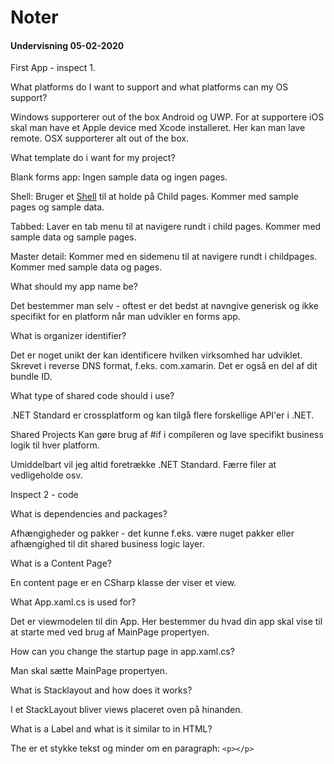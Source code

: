 ﻿# Noter
#### Undervisning 05-02-2020
First App - inspect 1.

What platforms do I want to support and what platforms can my OS support?

Windows supporterer out of the box Android og UWP. For at supportere iOS skal man have et Apple device med Xcode installeret. Her kan man lave remote. OSX supporterer alt out of the box.

What template do i want for my project?

Blank forms app: Ingen sample data og ingen pages.

Shell: Bruger et [Shell](https://docs.microsoft.com/en-us/xamarin/xamarin-forms/app-fundamentals/shell/introduction) til at holde på Child pages. Kommer med sample pages og sample data.

Tabbed: Laver en tab menu til at navigere rundt i child pages. Kommer med sample data og sample pages.

Master detail: Kommer med en sidemenu til at navigere rundt i childpages. Kommer med sample data og pages. 

What should my app name be?

Det bestemmer man selv - oftest er det bedst at navngive generisk og ikke specifikt for en platform når man udvikler en forms app.

What is organizer identifier?

Det er noget unikt der kan identificere hvilken virksomhed har udviklet. Skrevet i reverse DNS format, f.eks. com.xamarin. Det er også en del af dit bundle ID.

What type of shared code should i use?

.NET Standard er crossplatform og kan tilgå flere forskellige API'er i .NET.

Shared Projects 
Kan gøre brug af #if i compileren og lave specifikt business logik til hver platform. 

Umiddelbart vil jeg altid foretrække .NET Standard. Færre filer at vedligeholde osv. 

Inspect 2 - code

What is dependencies and packages?

Afhængigheder og pakker - det kunne f.eks. være nuget pakker eller afhængighed til dit shared business logic layer.

What is a Content Page?

En content page er en CSharp klasse der viser et view. 

What App.xaml.cs is used for?

Det er viewmodelen til din App. Her bestemmer du hvad din app skal vise til at starte med ved brug af MainPage propertyen. 

How can you change the startup page in app.xaml.cs?

Man skal sætte MainPage propertyen.

What is Stacklayout and how does it works?

I et StackLayout bliver views placeret oven på hinanden. 

What is a Label and what is it similar to in HTML?

The er et stykke tekst og minder om en paragraph: `<p></p>`